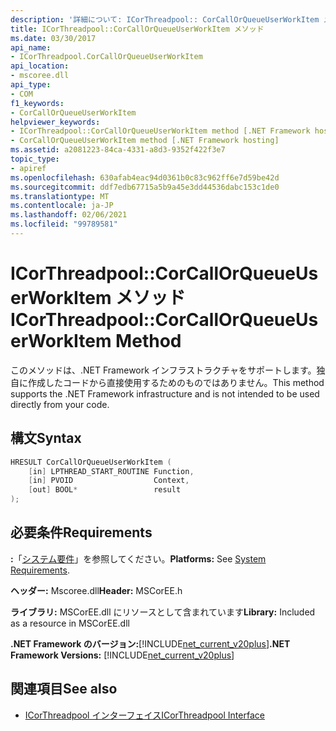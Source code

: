 ```yaml
---
description: '詳細について: ICorThreadpool:: CorCallOrQueueUserWorkItem メソッド'
title: ICorThreadpool::CorCallOrQueueUserWorkItem メソッド
ms.date: 03/30/2017
api_name:
- ICorThreadpool.CorCallOrQueueUserWorkItem
api_location:
- mscoree.dll
api_type:
- COM
f1_keywords:
- CorCallOrQueueUserWorkItem
helpviewer_keywords:
- ICorThreadpool::CorCallOrQueueUserWorkItem method [.NET Framework hosting]
- CorCallOrQueueUserWorkItem method [.NET Framework hosting]
ms.assetid: a2081223-84ca-4331-a8d3-9352f422f3e7
topic_type:
- apiref
ms.openlocfilehash: 630afab4eac94d0361b0c83c962ff6e7d59be42d
ms.sourcegitcommit: ddf7edb67715a5b9a45e3dd44536dabc153c1de0
ms.translationtype: MT
ms.contentlocale: ja-JP
ms.lasthandoff: 02/06/2021
ms.locfileid: "99789581"
---
```

# <a name="icorthreadpoolcorcallorqueueuserworkitem-method"></a><span data-ttu-id="b2c96-103">ICorThreadpool::CorCallOrQueueUserWorkItem メソッド</span><span class="sxs-lookup"><span data-stu-id="b2c96-103">ICorThreadpool::CorCallOrQueueUserWorkItem Method</span></span>

<span data-ttu-id="b2c96-104">このメソッドは、.NET Framework インフラストラクチャをサポートします。独自に作成したコードから直接使用するためのものではありません。</span><span class="sxs-lookup"><span data-stu-id="b2c96-104">This method supports the .NET Framework infrastructure and is not intended to be used directly from your code.</span></span>  
  
## <a name="syntax"></a><span data-ttu-id="b2c96-105">構文</span><span class="sxs-lookup"><span data-stu-id="b2c96-105">Syntax</span></span>  
  
```cpp  
HRESULT CorCallOrQueueUserWorkItem (  
    [in] LPTHREAD_START_ROUTINE Function,  
    [in] PVOID                  Context,  
    [out] BOOL*                 result  
);  
```  
  
## <a name="requirements"></a><span data-ttu-id="b2c96-106">必要条件</span><span class="sxs-lookup"><span data-stu-id="b2c96-106">Requirements</span></span>  

 <span data-ttu-id="b2c96-107">**:**「[システム要件](../../get-started/system-requirements.md)」を参照してください。</span><span class="sxs-lookup"><span data-stu-id="b2c96-107">**Platforms:** See [System Requirements](../../get-started/system-requirements.md).</span></span>  
  
 <span data-ttu-id="b2c96-108">**ヘッダー:** Mscoree.dll</span><span class="sxs-lookup"><span data-stu-id="b2c96-108">**Header:** MSCorEE.h</span></span>  
  
 <span data-ttu-id="b2c96-109">**ライブラリ:** MSCorEE.dll にリソースとして含まれています</span><span class="sxs-lookup"><span data-stu-id="b2c96-109">**Library:** Included as a resource in MSCorEE.dll</span></span>  
  
 <span data-ttu-id="b2c96-110">**.NET Framework のバージョン:**[!INCLUDE[net_current_v20plus](../../../../includes/net-current-v20plus-md.md)]</span><span class="sxs-lookup"><span data-stu-id="b2c96-110">**.NET Framework Versions:** [!INCLUDE[net_current_v20plus](../../../../includes/net-current-v20plus-md.md)]</span></span>  
  
## <a name="see-also"></a><span data-ttu-id="b2c96-111">関連項目</span><span class="sxs-lookup"><span data-stu-id="b2c96-111">See also</span></span>

- [<span data-ttu-id="b2c96-112">ICorThreadpool インターフェイス</span><span class="sxs-lookup"><span data-stu-id="b2c96-112">ICorThreadpool Interface</span></span>](icorthreadpool-interface.md)
